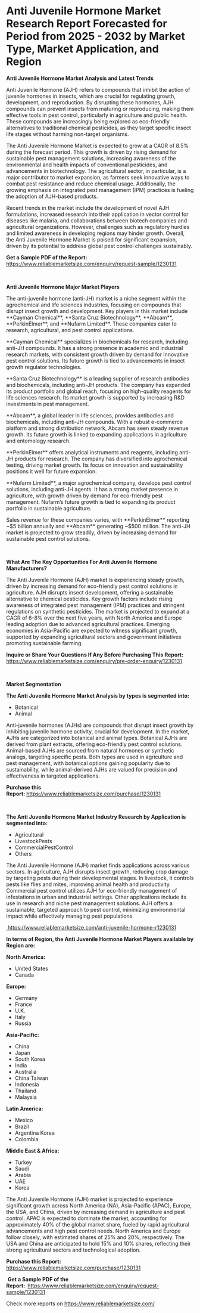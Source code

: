 <p><h1>Anti Juvenile Hormone Market Research Report Forecasted for Period from 2025 -  2032 by Market Type, Market Application, and Region</h1></p><p><strong>Anti Juvenile Hormone Market Analysis and Latest Trends</strong></p>
<p><p>Anti Juvenile Hormone (AJH) refers to compounds that inhibit the action of juvenile hormones in insects, which are crucial for regulating growth, development, and reproduction. By disrupting these hormones, AJH compounds can prevent insects from maturing or reproducing, making them effective tools in pest control, particularly in agriculture and public health. These compounds are increasingly being explored as eco-friendly alternatives to traditional chemical pesticides, as they target specific insect life stages without harming non-target organisms.</p><p>The Anti Juvenile Hormone Market is expected to grow at a CAGR of 8.5% during the forecast period. This growth is driven by rising demand for sustainable pest management solutions, increasing awareness of the environmental and health impacts of conventional pesticides, and advancements in biotechnology. The agricultural sector, in particular, is a major contributor to market expansion, as farmers seek innovative ways to combat pest resistance and reduce chemical usage. Additionally, the growing emphasis on integrated pest management (IPM) practices is fueling the adoption of AJH-based products.</p><p>Recent trends in the market include the development of novel AJH formulations, increased research into their application in vector control for diseases like malaria, and collaborations between biotech companies and agricultural organizations. However, challenges such as regulatory hurdles and limited awareness in developing regions may hinder growth. Overall, the Anti Juvenile Hormone Market is poised for significant expansion, driven by its potential to address global pest control challenges sustainably.</p></p>
<p><strong>Get a Sample PDF of the Report:&nbsp;</strong> <a href="https://www.reliablemarketsize.com/enquiry/request-sample/1230131?utm_campaign=1872&utm_medium=2&utm_source=Github&utm_content=ia&utm_term=25012025&utm_id=anti-juvenile-hormone">https://www.reliablemarketsize.com/enquiry/request-sample/1230131</a></p>
<p>&nbsp;</p>
<p><strong>Anti Juvenile Hormone Major Market Players</strong></p>
<p><p>The anti-juvenile hormone (anti-JH) market is a niche segment within the agrochemical and life sciences industries, focusing on compounds that disrupt insect growth and development. Key players in this market include **Cayman Chemical**, **Santa Cruz Biotechnology**, **Abcam**, **PerkinElmer**, and **Nufarm Limited**. These companies cater to research, agricultural, and pest control applications.</p><p>**Cayman Chemical** specializes in biochemicals for research, including anti-JH compounds. It has a strong presence in academic and industrial research markets, with consistent growth driven by demand for innovative pest control solutions. Its future growth is tied to advancements in insect growth regulator technologies.</p><p>**Santa Cruz Biotechnology** is a leading supplier of research antibodies and biochemicals, including anti-JH products. The company has expanded its product portfolio and global reach, focusing on high-quality reagents for life sciences research. Its market growth is supported by increasing R&D investments in pest management.</p><p>**Abcam**, a global leader in life sciences, provides antibodies and biochemicals, including anti-JH compounds. With a robust e-commerce platform and strong distribution network, Abcam has seen steady revenue growth. Its future growth is linked to expanding applications in agriculture and entomology research.</p><p>**PerkinElmer** offers analytical instruments and reagents, including anti-JH products for research. The company has diversified into agrochemical testing, driving market growth. Its focus on innovation and sustainability positions it well for future expansion.</p><p>**Nufarm Limited**, a major agrochemical company, develops pest control solutions, including anti-JH agents. It has a strong market presence in agriculture, with growth driven by demand for eco-friendly pest management. Nufarm’s future growth is tied to expanding its product portfolio in sustainable agriculture.</p><p>Sales revenue for these companies varies, with **PerkinElmer** reporting ~$5 billion annually and **Abcam** generating ~$500 million. The anti-JH market is projected to grow steadily, driven by increasing demand for sustainable pest control solutions.</p></p>
<p>&nbsp;</p>
<p><strong>What Are The Key Opportunities For Anti Juvenile Hormone Manufacturers?</strong></p>
<p><p>The Anti Juvenile Hormone (AJH) market is experiencing steady growth, driven by increasing demand for eco-friendly pest control solutions in agriculture. AJH disrupts insect development, offering a sustainable alternative to chemical pesticides. Key growth factors include rising awareness of integrated pest management (IPM) practices and stringent regulations on synthetic pesticides. The market is projected to expand at a CAGR of 6-8% over the next five years, with North America and Europe leading adoption due to advanced agricultural practices. Emerging economies in Asia-Pacific are expected to witness significant growth, supported by expanding agricultural sectors and government initiatives promoting sustainable farming.</p></p>
<p><strong>Inquire or Share Your Questions If Any Before Purchasing This Report:</strong> <a href="https://www.reliablemarketsize.com/enquiry/pre-order-enquiry/1230131?utm_campaign=1872&utm_medium=2&utm_source=Github&utm_content=ia&utm_term=25012025&utm_id=anti-juvenile-hormone">https://www.reliablemarketsize.com/enquiry/pre-order-enquiry/1230131</a></p>
<p>&nbsp;</p>
<p><strong>Market Segmentation</strong></p>
<p><strong>The Anti Juvenile Hormone Market Analysis by types is segmented into:</strong></p>
<p><ul><li>Botanical</li><li>Animal</li></ul></p>
<p><p>Anti-juvenile hormones (AJHs) are compounds that disrupt insect growth by inhibiting juvenile hormone activity, crucial for development. In the market, AJHs are categorized into botanical and animal types. Botanical AJHs are derived from plant extracts, offering eco-friendly pest control solutions. Animal-based AJHs are sourced from natural hormones or synthetic analogs, targeting specific pests. Both types are used in agriculture and pest management, with botanical options gaining popularity due to sustainability, while animal-derived AJHs are valued for precision and effectiveness in targeted applications.</p></p>
<p><strong>Purchase this Report:&nbsp;</strong><a href="https://www.reliablemarketsize.com/purchase/1230131?utm_campaign=1872&utm_medium=2&utm_source=Github&utm_content=ia&utm_term=25012025&utm_id=anti-juvenile-hormone">https://www.reliablemarketsize.com/purchase/1230131</a></p>
<p>&nbsp;</p>
<p><strong>The Anti Juvenile Hormone Market Industry Research by Application is segmented into:</strong></p>
<p><ul><li>Agricultural</li><li>LivestockPests</li><li>CommercialPestControl</li><li>Others</li></ul></p>
<p><p>The Anti Juvenile Hormone (AJH) market finds applications across various sectors. In agriculture, AJH disrupts insect growth, reducing crop damage by targeting pests during their developmental stages. In livestock, it controls pests like flies and mites, improving animal health and productivity. Commercial pest control utilizes AJH for eco-friendly management of infestations in urban and industrial settings. Other applications include its use in research and niche pest management solutions. AJH offers a sustainable, targeted approach to pest control, minimizing environmental impact while effectively managing pest populations.</p></p>
<p><a href="https://www.reliablemarketsize.com/anti-juvenile-hormone-r1230131?utm_campaign=1872&utm_medium=2&utm_source=Github&utm_content=ia&utm_term=25012025&utm_id=anti-juvenile-hormone">&nbsp;https://www.reliablemarketsize.com/anti-juvenile-hormone-r1230131</a></p>
<p><strong>In terms of Region, the Anti Juvenile Hormone Market Players available by Region are:</strong></p>
<p>
    <p> <strong> North America: </strong>
        <ul>
            <li>United States</li>
            <li>Canada</li>
        </ul>
        </p> 
    <p> <strong> Europe: </strong>
        <ul>
            <li>Germany</li>
            <li>France</li>
            <li>U.K.</li>
            <li>Italy</li>
            <li>Russia</li>
        </ul>
        </p> 
    <p> <strong> Asia-Pacific: </strong>
        <ul>
            <li>China</li>
            <li>Japan</li>
            <li>South Korea</li>
            <li>India</li>
            <li>Australia</li>
            <li>China Taiwan</li>
            <li>Indonesia</li>
            <li>Thailand</li>
            <li>Malaysia</li>
        </ul>
        </p> 
    <p> <strong> Latin America: </strong>
        <ul>
            <li>Mexico</li>
            <li>Brazil</li>
            <li>Argentina Korea</li>
            <li>Colombia</li>
        </ul>
        </p> 
    <p> <strong> Middle East & Africa: </strong>
        <ul>
            <li>Turkey</li>
            <li>Saudi</li>
            <li>Arabia</li>
            <li>UAE</li>
            <li>Korea</li>
        </ul>
    </p>
    </p>
<p><p>The Anti Juvenile Hormone (AJH) market is projected to experience significant growth across North America (NA), Asia-Pacific (APAC), Europe, the USA, and China, driven by increasing demand in agriculture and pest control. APAC is expected to dominate the market, accounting for approximately 40% of the global market share, fueled by rapid agricultural advancements and high pest control needs. North America and Europe follow closely, with estimated shares of 25% and 20%, respectively. The USA and China are anticipated to hold 15% and 10% shares, reflecting their strong agricultural sectors and technological adoption.</p></p>
<p><strong>Purchase this Report: </strong><a href="https://www.reliablemarketsize.com/purchase/1230131?utm_campaign=1872&utm_medium=2&utm_source=Github&utm_content=ia&utm_term=25012025&utm_id=anti-juvenile-hormone">https://www.reliablemarketsize.com/purchase/1230131</a></p>
<p>&nbsp;<strong>Get a Sample PDF of the Report:&nbsp;&nbsp;</strong><a href="https://www.reliablemarketsize.com/enquiry/request-sample/1230131?utm_campaign=1872&utm_medium=2&utm_source=Github&utm_content=ia&utm_term=25012025&utm_id=anti-juvenile-hormone">https://www.reliablemarketsize.com/enquiry/request-sample/1230131</a></p>
<p><strong></strong></p>
<p>Check more reports on <a href="https://www.reliablemarketsize.com/?utm_campaign=1872&utm_medium=2&utm_source=Github&utm_content=ia&utm_term=25012025&utm_id=anti-juvenile-hormone">https://www.reliablemarketsize.com/</a></p>
